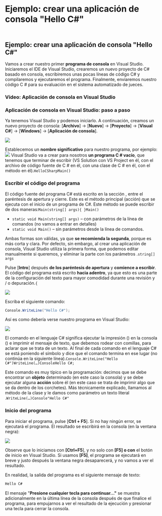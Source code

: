 # Ejemplo: crear una aplicación de consola "Hello C#"

\
Ejemplo: crear una aplicación de consola "Hello C#" <a href="#example-creating-a-console-application-hello-c" id="example-creating-a-console-application-hello-c"></a>
----------------------------------------------------------------------------------------------------------------------------------------------------------------------

Vamos a crear nuestro primer **programa de consola** en Visual Studio. Iniciaremos el IDE de Visual Studio, crearemos un nuevo proyecto de C# basado en consola, escribiremos unas pocas líneas de código C# y compilaremos y ejecutaremos el programa. Finalmente, enviaremos nuestro código C # para su evaluación en el sistema automatizado de jueces.

### Vídeo: Aplicación de consola en Visual Studio <a href="#video-console-application-in-visual-studio" id="video-console-application-in-visual-studio"></a>

### Aplicación de consola en Visual Studio: paso a paso <a href="#console-app-in-visual-studio-step-by-step" id="console-app-in-visual-studio-step-by-step"></a>

Ya tenemos Visual Studio y podemos iniciarlo. A continuación, creamos un nuevo proyecto de consola: \[**Archivo**] → \[**Nuevo**] → \[**Proyecto**] → \[**Visual C#**] → \[**Windows**] → \[**Aplicación de consola**].

![](https://csharp-book.softuni.org/assets/chapter-1-images/01.Hello-csharp-01.png)

Establecemos un **nombre significativo** para nuestro programa, por ejemplo:![](https://csharp-book.softuni.org/assets/chapter-1-images/01.Hello-csharp-02.png) Visual Studio va a crear para nosotros **un programa C # vacío**, que tenemos que terminar de escribir (VS Solution con VS Project en él, con el archivo de código fuente de C # en él, con una clase de C # en él, con el método en él).`HelloCSharpMain()`

### Escribir el código del programa <a href="#writing-the-program-code" id="writing-the-program-code"></a>

El código fuente del programa C# está escrito en la sección , entre el paréntesis de apertura y cierre. Este es el método principal (acción) que se ejecuta con el inicio de un programa de C#. Este método se puede escribir de dos maneras:`Main(string[] args){ }Main()`

* `static void Main(string[] args)` – con parámetros de la línea de comandos (no vamos a entrar en detalles)
* `static void Main()` – sin parámetros desde la línea de comandos.

Ambas formas son válidas, ya que **se recomienda la segunda**, porque es más corta y clara. Por defecto, sin embargo, al crear una aplicación de consola, Visual Studio utiliza la primera forma, que podemos editar manualmente si queremos, y eliminar la parte con los parámetros .`string[] args`

Pulse \[**Intro**] después **de los paréntesis de apertura** y **comience a escribir**. El código del programa está escrito **hacia adentro**, ya que esto es una parte de la configuración del texto para mayor comodidad durante una revisión y / o depuración.`{`

![](https://csharp-book.softuni.org/assets/chapter-1-images/01.Hello-csharp-03.png)

Escriba el siguiente comando:

```csharp
Console.WriteLine("Hello C#");
```

Así es como debería verse nuestro programa en Visual Studio:

![](https://csharp-book.softuni.org/assets/chapter-1-images/01.Hello-csharp-04.png)

El comando en el lenguaje C# significa ejecutar la impresión () en la consola () e imprimir el mensaje de texto, que debemos rodear con comillas, para aclarar que se trata de un texto. Al final de cada comando en el lenguaje C# se está poniendo el símbolo y dice que el comando termina en ese lugar (no continúa en la siguiente línea).`Console.WriteLine("Hello C#")WriteLine(…)ConsoleHello C#;`

Este comando es muy típico en la programación: decimos que se debe encontrar un **objeto** determinado (en este caso la consola) y se debe ejecutar alguna **acción** sobre él (en este caso se trata de imprimir algo que se da dentro de los corchetes). Más técnicamente explicado, llamamos al método de la clase y le damos como parámetro un texto literal .`WriteLine(…)Console"Hello C#"`

### Inicio del programa <a href="#starting-the-program" id="starting-the-program"></a>

Para iniciar el programa, pulse \[**Ctrl + F5**]. Si no hay ningún error, se ejecutará el programa. El resultado se escribirá en la consola (en la ventana negra):

![](https://csharp-book.softuni.org/assets/chapter-1-images/01.Hello-csharp-05.png)

Observe que lo iniciamos con **\[Ctrl+F5**], y no solo con **\[F5] o con** el botón de inicio en Visual Studio. Si usamos **\[F5]**, el programa se ejecutará en breve y justo después la ventana negra desaparecerá, y no vamos a ver el resultado.

En realidad, la salida del programa es el siguiente mensaje de texto:

```csharp
Hello C#
```

El mensaje "**Presione cualquier tecla para continuar..."** se muestra adicionalmente en la última línea de la consola después de que finalice el programa, para empujarnos a ver el resultado de la ejecución y presionar una tecla para cerrar la consola.
